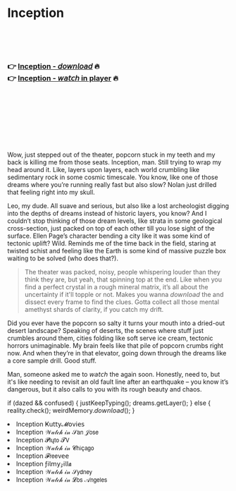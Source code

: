 <h1>Inception</h1>

<br><br><br>

<h3>👉 <a href="https://Alfredos-nsanescorbu1978.github.io/qfpzvrychs/">Inception - 𝘥𝘰𝘸𝘯𝘭𝘰𝘢𝘥</a> 🔥<br>
👉 <a href="https://Alfredos-nsanescorbu1978.github.io/qfpzvrychs/">Inception - 𝘸𝘢𝘵𝘤𝘩 in player</a> 🔥
</h3>



<br><br><br><br><br><br><br>


Wow, just stepped out of the theater, popcorn stuck in my teeth and my back is killing me from those seats. Inception, man. Still trying to wrap my head around it. Like, layers upon layers, each world crumbling like sedimentary rock in some cosmic timescale. You know, like one of those dreams where you’re running really fast but also slow? Nolan just drilled that feeling right into my skull.

Leo, my dude. All suave and serious, but also like a lost archeologist digging into the depths of dreams instead of historic layers, you know? And I couldn’t stop thinking of those dream levels, like strata in some geological cross-section, just packed on top of each other till you lose sight of the surface. Ellen Page’s character bending a city like it was some kind of tectonic uplift? Wild. Reminds me of the time back in the field, staring at twisted schist and feeling like the Earth is some kind of massive puzzle box waiting to be solved (who does that?).

>The theater was packed, noisy, people whispering louder than they think they are, but yeah, that spinning top at the end. Like when you find a perfect crystal in a rough mineral matrix, it’s all about the uncertainty if it'll topple or not. Makes you wanna 𝘥𝘰𝘸𝘯𝘭𝘰𝘢𝘥 the   and dissect every frame to find the clues. Gotta collect all those mental amethyst shards of clarity, if you catch my drift.

Did you ever have the popcorn so salty it turns your mouth into a dried-out desert landscape? Speaking of deserts, the scenes where stuff just crumbles around them, cities folding like soft serve ice cream, tectonic horrors unimaginable. My brain feels like that pile of popcorn crumbs right now. And when they’re in that elevator, going down through the dreams like a core sample drill. Good stuff.

Man, someone asked me to 𝘸𝘢𝘵𝘤𝘩 the   again soon. Honestly, need to, but it's like needing to revisit an old fault line after an earthquake – you know it’s dangerous, but it also calls to you with its rough beauty and chaos.

if (dazed && confused) {
   justKeepTyping();
   dreams.getLayer();
} else {
   reality.check();
   weirdMemory.𝘥𝘰𝘸𝘯𝘭𝘰𝘢𝘥();
}

<li>Inception Ҝ𝗎𝗍𝗍𝗒𝓜𝗈ν𝗂𝖾𝗌</li>
<li>Inception 𝒲𝒶𝓉𝒸𝒽 𝒾𝓃 𝒮𝖺𝗇 𝒥𝗈𝗌𝖾</li>
<li>Inception 𝓟𝗅ų𝗍𝗈 𝓣𝖵</li>
<li>Inception 𝒲𝒶𝓉𝒸𝒽 𝒾𝓃 𝓒𝗁𝗂ç𝖺𝗀𝗈</li>
<li>Inception 𝓕𝗋𝖾𝖾ν𝖾𝖾</li>
<li>Inception ƒ𝗂𝗅𝗆𝗒𝓏𝗂𝗅𝗅𝖆</li>
<li>Inception 𝒲𝒶𝓉𝒸𝒽 𝒾𝓃 𝒮𝗒𝖽𝗇𝖾𝗒</li>
<li>Inception 𝒲𝒶𝓉𝒸𝒽 𝒾𝓃 𝓛𝗈𝗌 𝒜𝗇𝗀𝖾𝗅𝖾𝗌</li>
